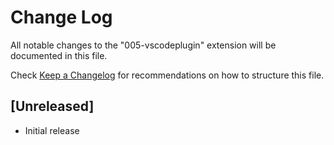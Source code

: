 # Change Log

All notable changes to the "005-vscodeplugin" extension will be documented in this file.

Check [Keep a Changelog](http://keepachangelog.com/) for recommendations on how to structure this file.

## [Unreleased]

- Initial release